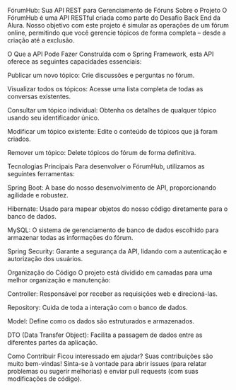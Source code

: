 FórumHub: Sua API REST para Gerenciamento de Fóruns
Sobre o Projeto
O FórumHub é uma API RESTful criada como parte do Desafio Back End da Alura. Nosso objetivo com este projeto é simular as operações de um fórum online, permitindo que você gerencie tópicos de forma completa – desde a criação até a exclusão.

O Que a API Pode Fazer
Construída com o Spring Framework, esta API oferece as seguintes capacidades essenciais:

Publicar um novo tópico: Crie discussões e perguntas no fórum.

Visualizar todos os tópicos: Acesse uma lista completa de todas as conversas existentes.

Consultar um tópico individual: Obtenha os detalhes de qualquer tópico usando seu identificador único.

Modificar um tópico existente: Edite o conteúdo de tópicos que já foram criados.

Remover um tópico: Delete tópicos do fórum de forma definitiva.

Tecnologias Principais
Para desenvolver o FórumHub, utilizamos as seguintes ferramentas:

Spring Boot: A base do nosso desenvolvimento de API, proporcionando agilidade e robustez.

Hibernate: Usado para mapear objetos do nosso código diretamente para o banco de dados.

MySQL: O sistema de gerenciamento de banco de dados escolhido para armazenar todas as informações do fórum.

Spring Security: Garante a segurança da API, lidando com a autenticação e autorização dos usuários.

Organização do Código
O projeto está dividido em camadas para uma melhor organização e manutenção:

Controller: Responsável por receber as requisições web e direcioná-las.

Repository: Cuida de toda a interação com o banco de dados.

Model: Define como os dados são estruturados e armazenados.

DTO (Data Transfer Object): Facilita a passagem de dados entre as diferentes partes da aplicação.

Como Contribuir
Ficou interessado em ajudar? Suas contribuições são muito bem-vindas! Sinta-se à vontade para abrir issues (para relatar problemas ou sugerir melhorias) e enviar pull requests (com suas modificações de código).
